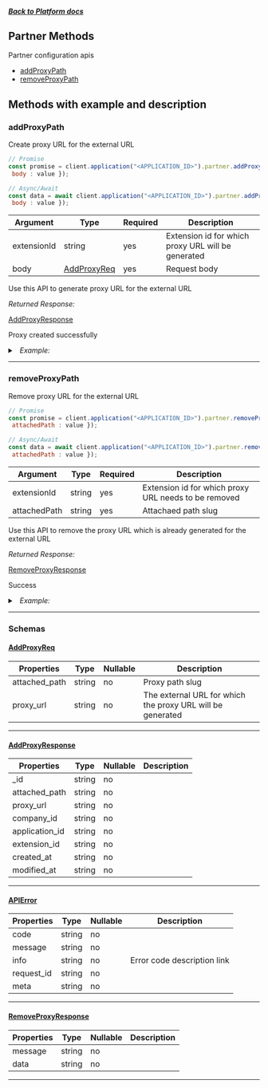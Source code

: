 



##### [Back to Platform docs](./README.md)

## Partner Methods
Partner configuration apis
* [addProxyPath](#addproxypath)
* [removeProxyPath](#removeproxypath)



## Methods with example and description


### addProxyPath
Create proxy URL for the external URL



```javascript
// Promise
const promise = client.application("<APPLICATION_ID>").partner.addProxyPath({  extensionId : value,
 body : value });

// Async/Await
const data = await client.application("<APPLICATION_ID>").partner.addProxyPath({  extensionId : value,
 body : value });
```





| Argument  |  Type  | Required | Description |
| --------- | -----  | -------- | ----------- | 
| extensionId | string | yes | Extension id for which proxy URL will be generated |  
| body | [AddProxyReq](#AddProxyReq) | yes | Request body |


Use this API to generate proxy URL for the external URL

*Returned Response:*




[AddProxyResponse](#AddProxyResponse)

Proxy created successfully




<details>
<summary><i>&nbsp; Example:</i></summary>

```json
{
  "_id": "607406b8a472cd527303692f",
  "attached_path": "test",
  "proxy_url": "https://www.abc.com",
  "company_id": "1",
  "application_id": "000000000000000000000004",
  "extension_id": "6073280be899ea5b1150fd9d",
  "created_at": "2021-04-12T08:37:12.077Z",
  "modified_at": "2021-04-12T08:37:12.077Z"
}
```
</details>









---


### removeProxyPath
Remove proxy URL for the external URL



```javascript
// Promise
const promise = client.application("<APPLICATION_ID>").partner.removeProxyPath({  extensionId : value,
 attachedPath : value });

// Async/Await
const data = await client.application("<APPLICATION_ID>").partner.removeProxyPath({  extensionId : value,
 attachedPath : value });
```





| Argument  |  Type  | Required | Description |
| --------- | -----  | -------- | ----------- | 
| extensionId | string | yes | Extension id for which proxy URL needs to be removed |   
| attachedPath | string | yes | Attachaed path slug |  



Use this API to remove the proxy URL which is already generated for the external URL

*Returned Response:*




[RemoveProxyResponse](#RemoveProxyResponse)

Success




<details>
<summary><i>&nbsp; Example:</i></summary>

```json
{
  "message": "Proxy URL deleted",
  "data": {
    "_id": "607406b8a472cd527303692f",
    "attached_path": "test",
    "proxy_url": "https://www.abc.com",
    "company_id": "1",
    "application_id": "000000000000000000000004",
    "extension_id": "6073280be899ea5b1150fd9d",
    "created_at": "2021-04-12T08:37:12.077Z",
    "modified_at": "2021-04-12T08:37:12.077Z"
  }
}
```
</details>









---



### Schemas

 
 
 #### [AddProxyReq](#AddProxyReq)

 | Properties | Type | Nullable | Description |
 | ---------- | ---- | -------- | ----------- |
 | attached_path | string |  no  | Proxy path slug |
 | proxy_url | string |  no  | The external URL for which the proxy URL will be generated |

---


 
 
 #### [AddProxyResponse](#AddProxyResponse)

 | Properties | Type | Nullable | Description |
 | ---------- | ---- | -------- | ----------- |
 | _id | string |  no  |  |
 | attached_path | string |  no  |  |
 | proxy_url | string |  no  |  |
 | company_id | string |  no  |  |
 | application_id | string |  no  |  |
 | extension_id | string |  no  |  |
 | created_at | string |  no  |  |
 | modified_at | string |  no  |  |

---


 
 
 #### [APIError](#APIError)

 | Properties | Type | Nullable | Description |
 | ---------- | ---- | -------- | ----------- |
 | code | string |  no  |  |
 | message | string |  no  |  |
 | info | string |  no  | Error code description link |
 | request_id | string |  no  |  |
 | meta | string |  no  |  |

---


 
 
 #### [RemoveProxyResponse](#RemoveProxyResponse)

 | Properties | Type | Nullable | Description |
 | ---------- | ---- | -------- | ----------- |
 | message | string |  no  |  |
 | data | string |  no  |  |

---




